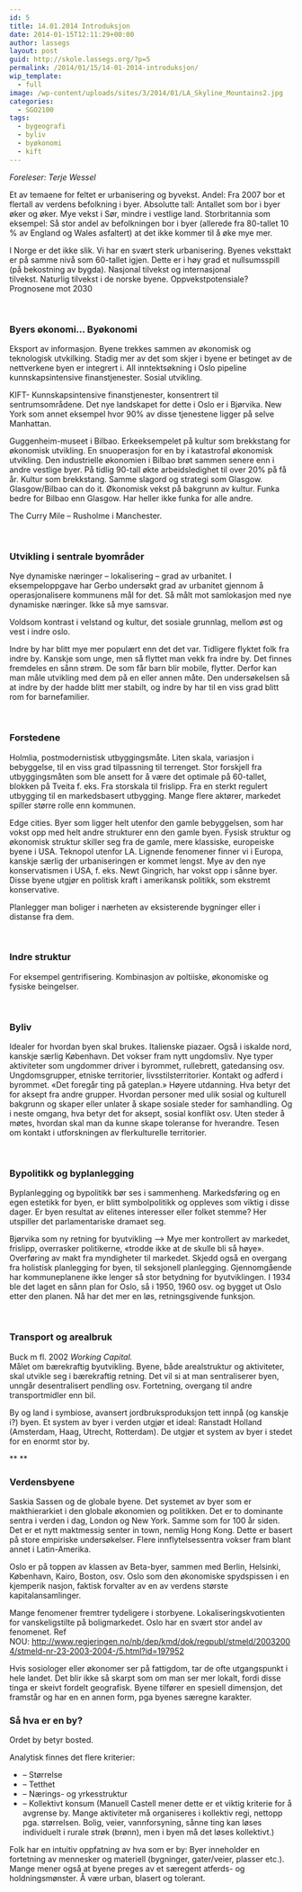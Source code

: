```yaml
---
id: 5
title: 14.01.2014 Introduksjon
date: 2014-01-15T12:11:29+00:00
author: lassegs
layout: post
guid: http://skole.lassegs.org/?p=5
permalink: /2014/01/15/14-01-2014-introduksjon/
wip_template:
  - full
image: /wp-content/uploads/sites/3/2014/01/LA_Skyline_Mountains2.jpg
categories:
  - SGO2100
tags:
  - bygeografi
  - byliv
  - byøkonomi
  - kift
---
```

<div>
</div>

_Foreleser: Terje Wessel_

Et av temaene for feltet er urbanisering og byvekst. Andel: Fra 2007 bor et flertall av verdens befolkning i byer. Absolutte tall: Antallet som bor i byer øker og øker. Mye vekst i Sør, mindre i vestlige land. Storbritannia som eksempel: Så stor andel av befolkningen bor i byer (allerede fra 80-tallet 10 % av England og Wales asfaltert) at det ikke kommer til å øke mye mer.

I Norge er det ikke slik. Vi har en svært sterk urbanisering. Byenes veksttakt er på samme nivå som 60-tallet igjen. Dette er i høy grad et nullsumsspill (på bekostning av bygda). Nasjonal tilvekst og internasjonal tilvekst. Naturlig tilvekst i de norske byene. Oppvekstpotensiale? Prognosene mot 2030

&nbsp;

### Byers økonomi&#8230; Byøkonomi

Eksport av informasjon. Byene trekkes sammen av økonomisk og teknologisk utvkilking. Stadig mer av det som skjer i byene er betinget av de nettverkene byen er integrert i. All inntektsøkning i Oslo pipeline kunnskapsintensive finanstjenester. Sosial utvikling.

KIFT- Kunnskapsintensive finanstjenester, konsentrert til sentrumsområdene. Det nye landskapet for dette i Oslo er i Bjørvika. New York som annet eksempel hvor 90% av disse tjenestene ligger på selve Manhattan.

Guggenheim-museet i Bilbao. Erkeeksempelet på kultur som brekkstang for økonomisk utvikling. En snuoperasjon for en by i katastrofal økonomisk utvikling. Den industrielle økonomien i Bilbao brøt sammen senere enn i andre vestlige byer. På tidlig 90-tall økte arbeidsledighet til over 20% på få år. Kultur som brekkstang. Samme slagord og strategi som Glasgow. Glasgow/Bilbao can do it. Økonomisk vekst på bakgrunn av kultur. Funka bedre for Bilbao enn Glasgow. Har heller ikke funka for alle andre.

The Curry Mile &#8211; Rusholme i Manchester.

&nbsp;

### Utvikling i sentrale byområder

Nye dynamiske næringer &#8211; lokalisering &#8211; grad av urbanitet. I eksempeloppgave har Gerbo undersøkt grad av urbanitet gjennom å operasjonalisere kommunens mål for det. Så målt mot samlokasjon med nye dynamiske næringer. Ikke så mye samsvar.

Voldsom kontrast i velstand og kultur, det sosiale grunnlag, mellom øst og vest i indre oslo.

Indre by har blitt mye mer populært enn det det var. Tidligere flyktet folk fra indre by. Kanskje som unge, men så flyttet man vekk fra indre by. Det finnes fremdeles en sånn strøm. De som får barn blir mobile, flytter. Derfor kan man måle utvikling med dem på en eller annen måte. Den undersøkelsen så at indre by der hadde blitt mer stabilt, og indre by har til en viss grad blitt rom for barnefamilier.

&nbsp;

### Forstedene

Holmlia, postmodernistisk utbyggingsmåte. Liten skala, variasjon i bebyggelse, til en viss grad tilpassning til terrenget. Stor forskjell fra utbyggingsmåten som ble ansett for å være det optimale på 60-tallet, blokken på Tveita f. eks. Fra storskala til frislipp. Fra en sterkt regulert utbygging til en markedsbasert utbygging. Mange flere aktører, markedet spiller større rolle enn kommunen.

Edge cities. Byer som ligger helt utenfor den gamle bebyggelsen, som har vokst opp med helt andre strukturer enn den gamle byen. Fysisk struktur og økonomisk struktur skiller seg fra de gamle, mere klassiske, europeiske byene i USA. Teknopol utenfor LA. Lignende fenomener finner vi i Europa, kanskje særlig der urbaniseringen er kommet lengst. Mye av den nye konservatismen i USA, f. eks. Newt Gingrich, har vokst opp i sånne byer. Disse byene utgjør en politisk kraft i amerikansk politikk, som ekstremt konservative.

Planlegger man boliger i nærheten av eksisterende bygninger eller i distanse fra dem.

&nbsp;

### Indre struktur

For eksempel gentrifisering. Kombinasjon av poltiiske, økonomiske og fysiske beingelser.

&nbsp;

### Byliv

Idealer for hvordan byen skal brukes. Italienske piazaer. Også i iskalde nord, kanskje særlig København. Det vokser fram nytt ungdomsliv. Nye typer aktiviteter som ungdommer driver i byrommet, rullebrett, gatedansing osv. Ungdomsgrupper, etniske territorier, livsstilsterritorier. Kontakt og adferd i byrommet. &laquo;Det foregår ting på gateplan.&raquo; Høyere utdanning. Hva betyr det for aksept fra andre grupper. Hvordan personer med ulik sosial og kulturell bakgrunn og skaper eller unlater å skape sosiale steder for samhandling. Og i neste omgang, hva betyr det for aksept, sosial konflikt osv. Uten steder å møtes, hvordan skal man da kunne skape toleranse for hverandre. Tesen om kontakt i utforskningen av flerkulturelle territorier.

&nbsp;

### Bypolitikk og byplanlegging

Byplanlegging og bypolitikk bør ses i sammenheng. Markedsføring og en egen estetikk for byen, er blitt symbolpolitikk og oppleves som viktig i disse dager. Er byen resultat av elitenes interesser eller folket stemme? Her utspiller det parlamentariske dramaet seg.

Bjørvika som ny retning for byutvikling &#8211;> Mye mer kontrollert av markedet, frislipp, overrasker politikerne, &laquo;trodde ikke at de skulle bli så høye&raquo;. Overføring av makt fra myndigheter til markedet. Skjedd også en overgang fra holistisk planlegging for byen, til seksjonell planlegging. Gjennomgående har kommuneplanene ikke lenger så stor betydning for byutviklingen. I 1934 ble det laget en sånn plan for Oslo, så i 1950, 1960 osv. og bygget ut Oslo etter den planen. Nå har det mer en løs, retningsgivende funksjon.

&nbsp;

### Transport og arealbruk

Buck m fl. 2002 _Working Capital._<br clear="none" />Målet om bærekraftig byutvikling. Byene, både arealstruktur og aktiviteter, skal utvikle seg i bærekraftig retning. Det vil si at man sentraliserer byen, unngår desentralisert pendling osv. Fortetning, overgang til andre transportmidler enn bil.

By og land i symbiose, avansert jordbruksproduksjon tett innpå (og kanskje i?) byen. Et system av byer i verden utgjør et ideal: Ranstadt Holland (Amsterdam, Haag, Utrecht, Rotterdam). De utgjør et system av byer i stedet for en enormt stor by.

** **

### Verdensbyene

Saskia Sassen og de globale byene. Det systemet av byer som er makthierarkiet i den globale økonomien og politikken. Det er to dominante sentra i verden i dag, London og New York. Samme som for 100 år siden. Det er et nytt maktmessig senter in town, nemlig Hong Kong. Dette er basert på store empiriske undersøkelser. Flere innflytelsessentra vokser fram blant annet i Latin-Amerika.

Oslo er på toppen av klassen av Beta-byer, sammen med Berlin, Helsinki, København, Kairo, Boston, osv. Oslo som den økonomiske spydspissen i en kjemperik nasjon, faktisk forvalter av en av verdens største kapitalansamlinger.

Mange fenomener fremtrer tydeligere i storbyene. Lokaliseringskvotienten for vanskeligstilte på boligmarkedet. Oslo har en svært stor andel av fenomenet. Ref NOU: <a href="http://www.regjeringen.no/nb/dep/kmd/dok/regpubl/stmeld/20032004/stmeld-nr-23-2003-2004-/5.html?id=197952" target="_blank" shape="rect">http://www.regjeringen.no/nb/dep/kmd/dok/regpubl/stmeld/20032004/stmeld-nr-23-2003-2004-/5.html?id=197952</a>

Hvis sosiologer eller økonomer ser på fattigdom, tar de ofte utgangspunkt i hele landet. Det blir ikke så skarpt som om man ser mer lokalt, fordi disse tinga er skeivt fordelt geografisk. Byene tilfører en spesiell dimensjon, det framstår og har en en annen form, pga byenes særegne karakter.

### Så hva er en by?

Ordet by betyr bosted.

Analytisk finnes det flere kriterier:

  * &#8211; Størrelse
  * &#8211; Tetthet
  * &#8211; Nærings- og yrkesstruktur
  * &#8211; Kollektivt konsum (Manuell Castell mener dette er et viktig kriterie for å avgrense by. Mange aktiviteter må organiseres i kollektiv regi, nettopp pga. størrelsen. Bolig, veier, vannforsyning, sånne ting kan løses individuelt i rurale strøk (brønn), men i byen må det løses kollektivt.)

Folk har en intuitiv oppfatning av hva som er by: Byer inneholder en fortetning av mennesker og materiell (bygninger, gater/veier, plasser etc.). Mange mener også at byene preges av et særegent atferds- og holdningsmønster. Å være urban, blasert og tolerant.